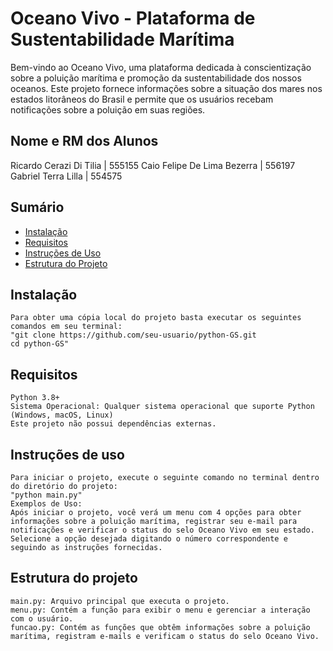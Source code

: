 # Oceano Vivo - Plataforma de Sustentabilidade Marítima

Bem-vindo ao Oceano Vivo, uma plataforma dedicada à conscientização sobre a poluição marítima e promoção da sustentabilidade dos nossos oceanos. Este projeto fornece informações sobre a situação dos mares nos estados litorâneos do Brasil e permite que os usuários recebam notificações sobre a poluição em suas regiões.

## Nome e RM dos Alunos
Ricardo Cerazi Di Tilia | 555155
Caio Felipe De Lima Bezerra | 556197
Gabriel Terra Lilla | 554575

## Sumário
- [Instalação](#instalação)
- [Requisitos](#requisitos)
- [Instruções de Uso](#instruções-de-uso)
- [Estrutura do Projeto](#estrutura-do-projeto)


## Instalação
    Para obter uma cópia local do projeto basta executar os seguintes comandos em seu terminal:
    "git clone https://github.com/seu-usuario/python-GS.git
    cd python-GS"

## Requisitos
    Python 3.8+
    Sistema Operacional: Qualquer sistema operacional que suporte Python (Windows, macOS, Linux)
    Este projeto não possui dependências externas.

## Instruções de uso
    Para iniciar o projeto, execute o seguinte comando no terminal dentro do diretório do projeto:
    "python main.py"
    Exemplos de Uso:
    Após iniciar o projeto, você verá um menu com 4 opções para obter informações sobre a poluição marítima, registrar seu e-mail para notificações e verificar o status do selo Oceano Vivo em seu estado. Selecione a opção desejada digitando o número correspondente e seguindo as instruções fornecidas.

## Estrutura do projeto
    main.py: Arquivo principal que executa o projeto.
    menu.py: Contém a função para exibir o menu e gerenciar a interação com o usuário.
    funcao.py: Contém as funções que obtêm informações sobre a poluição marítima, registram e-mails e verificam o status do selo Oceano Vivo.
